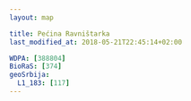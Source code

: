 ```yaml
---
layout: map

title: Pećina Ravništarka
last_modified_at: 2018-05-21T22:45:14+02:00

WDPA: [388804]
BioRaS: [374]
geoSrbija:
  L1_183: [117]
---
```

